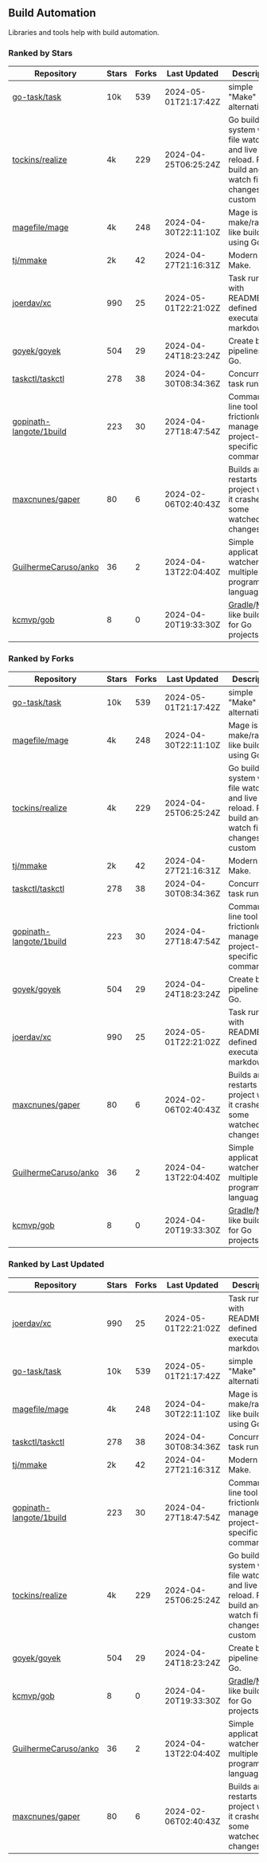 ## Build Automation

Libraries and tools help with build automation.

### Ranked by Stars

| Repository | Stars | Forks | Last Updated | Description | 
|------------|-------|-------|--------------|-------------|
| [go-task/task](https://github.com/go-task/task) | 10k | 539 | 2024-05-01T21:17:42Z |  simple "Make" alternative. |
| [tockins/realize](https://github.com/tockins/realize) | 4k | 229 | 2024-04-25T06:25:24Z |  Go build a system with file watchers and live to reload. Run, build and watch file changes with custom paths. |
| [magefile/mage](https://github.com/magefile/mage) | 4k | 248 | 2024-04-30T22:11:10Z |  Mage is a make/rake-like build tool using Go. |
| [tj/mmake](https://github.com/tj/mmake) | 2k | 42 | 2024-04-27T21:16:31Z |  Modern Make. |
| [joerdav/xc](https://github.com/joerdav/xc) | 990 | 25 | 2024-05-01T22:21:02Z |  Task runner with README.md defined tasks, executable markdown. |
| [goyek/goyek](https://github.com/goyek/goyek) | 504 | 29 | 2024-04-24T18:23:24Z |  Create build pipelines in Go. |
| [taskctl/taskctl](https://github.com/taskctl/taskctl) | 278 | 38 | 2024-04-30T08:34:36Z |  Concurrent task runner. |
| [gopinath-langote/1build](https://github.com/gopinath-langote/1build) | 223 | 30 | 2024-04-27T18:47:54Z |  Command line tool to frictionlessly manage project-specific commands. |
| [maxcnunes/gaper](https://github.com/maxcnunes/gaper) | 80 | 6 | 2024-02-06T02:40:43Z |  Builds and restarts a Go project when it crashes or some watched file changes. |
| [GuilhermeCaruso/anko](https://github.com/GuilhermeCaruso/anko) | 36 | 2 | 2024-04-13T22:04:40Z |  Simple application watcher for multiple programming languages. |
| [kcmvp/gob](https://github.com/kcmvp/gob) | 8 | 0 | 2024-04-20T19:33:30Z |  [Gradle](https://docs.gradle.org/)/[Maven](https://maven.apache.org/) like build tool for Go projects. |

### Ranked by Forks

| Repository | Stars | Forks | Last Updated | Description | 
|------------|-------|-------|--------------|-------------|
| [go-task/task](https://github.com/go-task/task) | 10k | 539 | 2024-05-01T21:17:42Z |  simple "Make" alternative. |
| [magefile/mage](https://github.com/magefile/mage) | 4k | 248 | 2024-04-30T22:11:10Z |  Mage is a make/rake-like build tool using Go. |
| [tockins/realize](https://github.com/tockins/realize) | 4k | 229 | 2024-04-25T06:25:24Z |  Go build a system with file watchers and live to reload. Run, build and watch file changes with custom paths. |
| [tj/mmake](https://github.com/tj/mmake) | 2k | 42 | 2024-04-27T21:16:31Z |  Modern Make. |
| [taskctl/taskctl](https://github.com/taskctl/taskctl) | 278 | 38 | 2024-04-30T08:34:36Z |  Concurrent task runner. |
| [gopinath-langote/1build](https://github.com/gopinath-langote/1build) | 223 | 30 | 2024-04-27T18:47:54Z |  Command line tool to frictionlessly manage project-specific commands. |
| [goyek/goyek](https://github.com/goyek/goyek) | 504 | 29 | 2024-04-24T18:23:24Z |  Create build pipelines in Go. |
| [joerdav/xc](https://github.com/joerdav/xc) | 990 | 25 | 2024-05-01T22:21:02Z |  Task runner with README.md defined tasks, executable markdown. |
| [maxcnunes/gaper](https://github.com/maxcnunes/gaper) | 80 | 6 | 2024-02-06T02:40:43Z |  Builds and restarts a Go project when it crashes or some watched file changes. |
| [GuilhermeCaruso/anko](https://github.com/GuilhermeCaruso/anko) | 36 | 2 | 2024-04-13T22:04:40Z |  Simple application watcher for multiple programming languages. |
| [kcmvp/gob](https://github.com/kcmvp/gob) | 8 | 0 | 2024-04-20T19:33:30Z |  [Gradle](https://docs.gradle.org/)/[Maven](https://maven.apache.org/) like build tool for Go projects. |

### Ranked by Last Updated

| Repository | Stars | Forks | Last Updated | Description | 
|------------|-------|-------|--------------|-------------|
| [joerdav/xc](https://github.com/joerdav/xc) | 990 | 25 | 2024-05-01T22:21:02Z |  Task runner with README.md defined tasks, executable markdown. |
| [go-task/task](https://github.com/go-task/task) | 10k | 539 | 2024-05-01T21:17:42Z |  simple "Make" alternative. |
| [magefile/mage](https://github.com/magefile/mage) | 4k | 248 | 2024-04-30T22:11:10Z |  Mage is a make/rake-like build tool using Go. |
| [taskctl/taskctl](https://github.com/taskctl/taskctl) | 278 | 38 | 2024-04-30T08:34:36Z |  Concurrent task runner. |
| [tj/mmake](https://github.com/tj/mmake) | 2k | 42 | 2024-04-27T21:16:31Z |  Modern Make. |
| [gopinath-langote/1build](https://github.com/gopinath-langote/1build) | 223 | 30 | 2024-04-27T18:47:54Z |  Command line tool to frictionlessly manage project-specific commands. |
| [tockins/realize](https://github.com/tockins/realize) | 4k | 229 | 2024-04-25T06:25:24Z |  Go build a system with file watchers and live to reload. Run, build and watch file changes with custom paths. |
| [goyek/goyek](https://github.com/goyek/goyek) | 504 | 29 | 2024-04-24T18:23:24Z |  Create build pipelines in Go. |
| [kcmvp/gob](https://github.com/kcmvp/gob) | 8 | 0 | 2024-04-20T19:33:30Z |  [Gradle](https://docs.gradle.org/)/[Maven](https://maven.apache.org/) like build tool for Go projects. |
| [GuilhermeCaruso/anko](https://github.com/GuilhermeCaruso/anko) | 36 | 2 | 2024-04-13T22:04:40Z |  Simple application watcher for multiple programming languages. |
| [maxcnunes/gaper](https://github.com/maxcnunes/gaper) | 80 | 6 | 2024-02-06T02:40:43Z |  Builds and restarts a Go project when it crashes or some watched file changes. |

